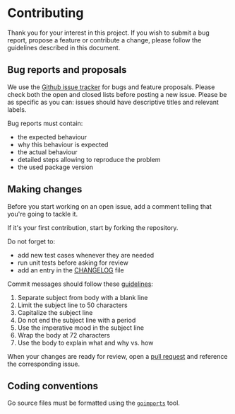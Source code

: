 # Contributing

Thank you for your interest in this project. 
If you wish to submit a bug report, propose a feature or contribute a change,
please follow the guidelines described in this document.   


## Bug reports and proposals

We use the [Github issue tracker](https://github.com/synthesio/zconfig/issues) for bugs
and feature proposals. Please check both the open and closed lists before posting
a new issue.
Please be as specific as you can: issues should have descriptive titles and relevant labels.

Bug reports must contain:
- the expected behaviour
- why this behaviour is expected
- the actual behaviour 
- detailed steps allowing to reproduce the problem
- the used package version


## Making changes

Before you start working on an open issue, add a comment telling that you're going to tackle it.

If it's your first contribution, start by forking the repository.

Do not forget to:
- add new test cases whenever they are needed
- run unit tests before asking for review
- add an entry in the [CHANGELOG](https://github.com/synthesio/zconfig/blob/master/CHANGELOG.md) file

Commit messages should follow these [guidelines](https://chris.beams.io/posts/git-commit/): 
1. Separate subject from body with a blank line
2. Limit the subject line to 50 characters
3. Capitalize the subject line
4. Do not end the subject line with a period
5. Use the imperative mood in the subject line
6. Wrap the body at 72 characters
7. Use the body to explain what and why vs. how

When your changes are ready for review, open a [pull request](https://github.com/synthesio/zconfig/pulls) and reference the corresponding issue. 


## Coding conventions

Go source files must be formatted using the [`goimports`](https://godoc.org/golang.org/x/tools/cmd/goimports) tool. 


